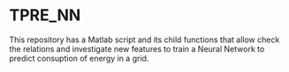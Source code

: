 # TPRE_NN

This repository has a Matlab script and its child functions that allow check the relations and investigate new features to train a Neural Network to predict consuption of energy in a grid. 
